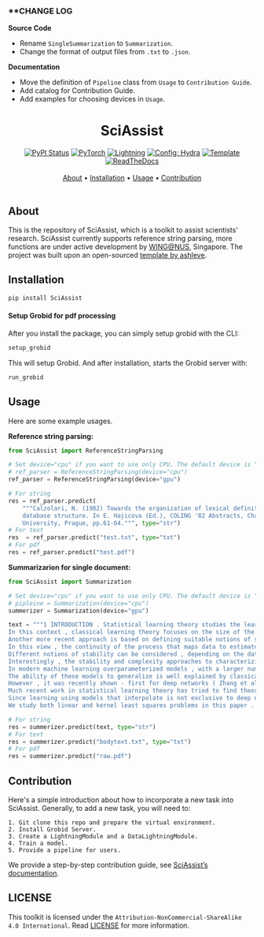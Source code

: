 
### **CHANGE LOG

**Source Code**
- Rename `SingleSummarization` to `Summarization`.
- Change the format of output files from `.txt` to `.json`.

**Documentation**
- Move the definition of `Pipeline` class from `Usage` to `Contribution Guide`.
- Add catalog for Contribution Guide.
- Add examples for choosing devices in `Usage`.

<div align="center">
   
# SciAssist
[![PyPI Status](https://badge.fury.io/py/sciassist.svg)](https://badge.fury.io/py/sciassist)
<a href="https://pytorch.org/get-started/locally/"><img alt="PyTorch" src="https://img.shields.io/badge/PyTorch-ee4c2c?logo=pytorch&logoColor=white"></a>
<a href="https://pytorchlightning.ai/"><img alt="Lightning" src="https://img.shields.io/badge/-Lightning-792ee5?logo=pytorchlightning&logoColor=white"></a>
<a href="https://hydra.cc/"><img alt="Config: Hydra" src="https://img.shields.io/badge/Config-Hydra-89b8cd"></a>
<a href="https://github.com/ashleve/lightning-hydra-template"><img alt="Template" src="https://img.shields.io/badge/-Lightning--Hydra--Template-017F2F?style=flat&logo=github&labelColor=gray"></a><br>
[![ReadTheDocs](https://readthedocs.org/projects/wing-sciassist/badge/)](https://wing-sciassist.readthedocs.io/en/latest/)
  <br> <br>
  <a href="#about">About</a> •
  <a href="#installation">Installation</a> •
  <a href="#usage">Usage</a> •
  <a href="#contribution">Contribution</a> 
  <br> <br>
</div>

## About

This is the repository of SciAssist, which is a toolkit to assist scientists' research. SciAssist currently supports reference string parsing, more functions are under active development by [WING@NUS](https://wing.comp.nus.edu.sg/), Singapore. The project was built upon an open-sourced [template by ashleve](https://github.com/ashleve/lightning-hydra-template).

## Installation

``` bash
pip install SciAssist
```
#### Setup Grobid for pdf processing
After you install the package, you can simply setup grobid with the CLI:
```bash
setup_grobid
```
This will setup Grobid. And after installation, starts the Grobid server with:
```bash
run_grobid
```




## Usage

Here are some example usages.

**Reference string parsing:**
```python
from SciAssist import ReferenceStringParsing

# Set device="cpu" if you want to use only CPU. The default device is "gpu".
# ref_parser = ReferenceStringParsing(device="cpu")
ref_parser = ReferenceStringParsing(device="gpu")

# For string
res = ref_parser.predict(
    """Calzolari, N. (1982) Towards the organization of lexical definitions on a 
    database structure. In E. Hajicova (Ed.), COLING '82 Abstracts, Charles 
    University, Prague, pp.61-64.""", type="str")
# For text
res  = ref_parser.predict("test.txt", type="txt")
# For pdf
res = ref_parser.predict("test.pdf")
```

**Summarizarion for single document:**
```python
from SciAssist import Summarization

# Set device="cpu" if you want to use only CPU. The default device is "gpu".
# pipleine = Summarization(device="cpu")
summerizer = Summarization(device="gpu")

text = """1 INTRODUCTION . Statistical learning theory studies the learning properties of machine learning algorithms , and more fundamentally , the conditions under which learning from finite data is possible . 
In this context , classical learning theory focuses on the size of the hypothesis space in terms of different complexity measures , such as combinatorial dimensions , covering numbers and Rademacher/Gaussian complexities ( Shalev-Shwartz & Ben-David , 2014 ; Boucheron et al. , 2005 ) . 
Another more recent approach is based on defining suitable notions of stability with respect to perturbation of the data ( Bousquet & Elisseeff , 2001 ; Kutin & Niyogi , 2002 ) . 
In this view , the continuity of the process that maps data to estimators is crucial , rather than the complexity of the hypothesis space . 
Different notions of stability can be considered , depending on the data perturbation and metric considered ( Kutin & Niyogi , 2002 ) . 
Interestingly , the stability and complexity approaches to characterizing the learnability of problems are not at odds with each other , and can be shown to be equivalent as shown in Poggio et al . ( 2004 ) and Shalev-Shwartz et al . ( 2010 ) . 
In modern machine learning overparameterized models , with a larger number of parameters than the size of the training data , have become common . 
The ability of these models to generalize is well explained by classical statistical learning theory as long as some form of regularization is used in the training process ( Bühlmann & Van De Geer , 2011 ; Steinwart & Christmann , 2008 ) . 
However , it was recently shown - first for deep networks ( Zhang et al. , 2017 ) , and more recently for kernel methods ( Belkin et al. , 2019 ) - that learning is possible in the absence of regularization , i.e. , when perfectly fitting/interpolating the data . 
Much recent work in statistical learning theory has tried to find theoretical ground for this empirical finding . 
Since learning using models that interpolate is not exclusive to deep neural networks , we study generalization in the presence of interpolation in the case of kernel methods . 
We study both linear and kernel least squares problems in this paper . """

# For string
res = summerizer.predict(text, type="str")
# For text
res = summerizer.predict("bodytext.txt", type="txt")
# For pdf
res = summerizer.predict("raw.pdf")

```

## Contribution
Here's a simple introduction about how to incorporate a new task into SciAssist. 
Generally, to add a new task, you will need to:

    1. Git clone this repo and prepare the virtual environment.
    2. Install Grobid Server.
    3. Create a LightningModule and a DataLightningModule.
    4. Train a model.
    5. Provide a pipeline for users.
    
We provide a step-by-step contribution guide, see [SciAssist’s documentation](https://wing-sciassist.readthedocs.io/en/latest/Contribution.html#).

## LICENSE
This toolkit is licensed under the `Attribution-NonCommercial-ShareAlike 4.0 International`.
Read [LICENSE](https://github.com/WING-NUS/SciAssist/blob/main/LICENSE) for more information.